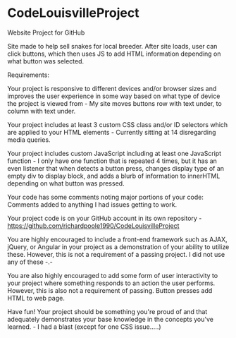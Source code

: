 # CodeLouisvilleProject

Website Project for GitHub

Site made to help sell snakes for local breeder. After site loads, user can click buttons, which then uses JS to add HTML information depending on what button was selected.

Requirements:

Your project is responsive to different devices and/or browser sizes and improves the user experience in some way based on what type of device the project is viewed from - My site moves buttons row with text under, to column with text under.

Your project includes at least 3 custom CSS class and/or ID selectors which are applied to your HTML elements - Currently sitting at 14 disregarding media queries. 


Your project includes custom JavaScript including at least one JavaScript function - I only have one function that is repeated 4 times, but it has an even listener that when detects a button press, changes display type of an empty div to display block, and adds a blurb of information to innerHTML depending on what button was pressed.


Your code has some comments noting major portions of your code: Comments added to anything I had issues getting to work. 


Your project code is on your GitHub account in its own repository - https://github.com/richardpoole1990/CodeLouisvilleProject


You are highly encouraged to include a front-end framework such as AJAX, jQuery, or Angular in your project as a demonstration of your ability to utilize these. However, this is not a requirement of a passing project. I did not use any of these -.-


You are also highly encouraged to add some form of user interactivity to your project where something responds to an action the user performs. However, this is also not a requirement of passing. Button presses add HTML to web page.


Have fun! Your project should be something you're proud of and that adequately demonstrates your base knowledge in the concepts you've learned. - I had a blast (except for one CSS issue.....)




